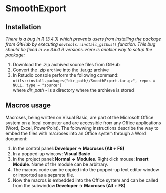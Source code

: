 # SmoothExport
## Installation
 *There is a bug in R (3.4.0) which prevents users from installing the package from GitHub by executing `devtools::install_github()` function.
 This bug should be fixed in >= 3.6.0 R versions. Here is another way to setup the package:*
 
1. Download the .zip archived source files from GitHub
2. Convert the .zip archive into the .tar.gz archive
3. In Rstudio console perform the following command:\
   `utils::install.packages("dir_path//SmoothExport.tar.gz", repos = NULL, type = "source")`\
   where *dir_path* - is a directory where the archieve is stored

 ## Macros usage
 Macroses, being written on Visual Basic, are part of the Microsoft Office system on a local computer and are accessible from any Office applications (Word, Excel, PowerPoint). The folowwing instructions describe the way to embed the files with macroses into an Office system through a Word document:

 1. In the control panel: **Developer -> Macroses (Alt + F8)**
 2. In a popped-up window: **Visual Basic**
 3. In the project panel: **Normal -> Modules**. Right click mouse: **Insert Module**. Name of the module can be arbitrary.
 4. The macros code can be copied into the popped-up text editor window or imported as a separate file. 
 5. Now the macros is embedded into the Office system and can be called from the subwindow **Developer -> Macroses (Alt + F8)**

   
